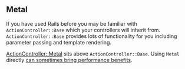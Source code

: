 ## Metal

If you have used Rails before you may be familiar with `ActionController::Base` which your controllers will inherit from. `ActionController::Base` provides lots of functionality for you including parameter passing and template rendering.

[ActionController::Metal](https://api.rubyonrails.org/classes/ActionController/Metal.html) sits above `ActionController::Base`. Using `Metal` directly [can sometimes bring performance benefits](https://collectiveidea.com/blog/archives/2016/11/29/avoid-parsing-rails-controller-params-with-metal).
